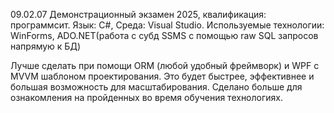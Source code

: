 09.02.07 Демонстрационный экзамен 2025, квалификация: программсит. 
Язык: C#, Среда: Visual Studio.  Используемые технологии: WinForms, ADO.NET(работа с субд SSMS с помощью raw SQL запросов напрямую к БД) 

Лучше сделать при помощи ORM (любой удобный фреймворк) и WPF с MVVM шаблоном проектирования. Это будет быстрее, эффективнее и большая возможность для масштабирования. Сделано больше для ознакомления на пройденных во время обучения технологиях.  
